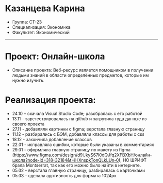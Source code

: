 # Казанцева Карина
- Группа: СТ-23
- Специализация: Экономика
- Факультет: Экономический
---
# Проект: Онлайн-школа
- Описание проекта: Веб-ресурс является помощником в получении людьми знаний в области определённых предметов, которые им нужно изучить. 
# Реализация проекта:
- 24.10 – скачала Visual Studio Code; разобралась с его работой
- 13.11 - зарегестрировалась на github и загрузила туда данные из своего проекта
- 27.11 - добавляли картинки с figma; верстала главную страницу
- 11.12 - разбирались с БЭМ, добавляли классы для работы с css
- 18.12 - закончила добавление классов
- 22.01 - исправляла ошибки, которые были указаны в комментариях
- 29.01 - оформляла главную страницу по макету из figma (https://www.figma.com/design/d9UkyS67l0dQJfq2XFBXbH/онлайн-школа?node-id=318-32184&t=iHXnspkTonQLkLUn-0), НО ШРИФТ брала Montserrat, так как его можно было найти в интернете.
- 05.02 - верстала главную страницу, разбиралась с карточками
- 05.03 - сделала адптивность для формата 1024px